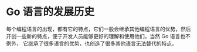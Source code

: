 # Go 语言的发展历史

每个编程语言的出现，都有它的特点，它们一般会继承其他编程语言的优势，然后开创一些新的特点，便于开发人员能够更好的理解和使用他们，当然 Go 语言也不例外，
它继承了很多语言的优势，也创造了很多其他语言无法替代的特点。

